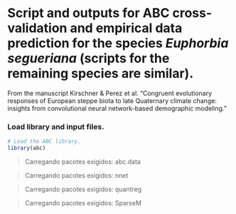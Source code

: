 Script and outputs for ABC cross-validation and empirical data
prediction for the species *Euphorbia segueriana* (scripts for the
remaining species are similar).
================

From the manuscript Kirschner & Perez et al. “Congruent evolutionary
responses of European steppe biota to late Quaternary climate change:
insights from convolutional neural network-based demographic modeling.”

### Load library and input files.

``` r
# Load the ABC library.
library(abc)
```

> Carregando pacotes exigidos: abc.data

> Carregando pacotes exigidos: nnet

> Carregando pacotes exigidos: quantreg

> Carregando pacotes exigidos: SparseM
